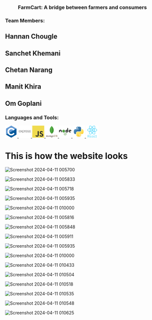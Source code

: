 <h3 align="center">FarmCart: A bridge between farmers and consumers</h3>

<h3 align="left">Team Members:</h2>
<h2 align="left">Hannan Chougle</h2>
<h2 align="left">Sanchet Khemani</h2>
<h2 align="left">Chetan Narang</h2>
<h2 align="left">Manit Khira</h2>
<h2 align="left">Om Goplani</h2>
<p align="left">
</p>

<h3 align="left">Languages and Tools:</h3>
<p align="left"> <a href="https://www.cprogramming.com/" target="_blank" rel="noreferrer"> <img src="https://raw.githubusercontent.com/devicons/devicon/master/icons/c/c-original.svg" alt="c" width="40" height="40"/> </a> <a href="https://expressjs.com" target="_blank" rel="noreferrer"> <img src="https://raw.githubusercontent.com/devicons/devicon/master/icons/express/express-original-wordmark.svg" alt="express" width="40" height="40"/> </a> <a href="https://developer.mozilla.org/en-US/docs/Web/JavaScript" target="_blank" rel="noreferrer"> <img src="https://raw.githubusercontent.com/devicons/devicon/master/icons/javascript/javascript-original.svg" alt="javascript" width="40" height="40"/> </a> <a href="https://www.mongodb.com/" target="_blank" rel="noreferrer"> <img src="https://raw.githubusercontent.com/devicons/devicon/master/icons/mongodb/mongodb-original-wordmark.svg" alt="mongodb" width="40" height="40"/> </a> <a href="https://nodejs.org" target="_blank" rel="noreferrer"> <img src="https://raw.githubusercontent.com/devicons/devicon/master/icons/nodejs/nodejs-original-wordmark.svg" alt="nodejs" width="40" height="40"/> </a> <a href="https://www.python.org" target="_blank" rel="noreferrer"> <img src="https://raw.githubusercontent.com/devicons/devicon/master/icons/python/python-original.svg" alt="python" width="40" height="40"/> </a> <a href="https://reactjs.org/" target="_blank" rel="noreferrer"> <img src="https://raw.githubusercontent.com/devicons/devicon/master/icons/react/react-original-wordmark.svg" alt="react" width="40" height="40"/> </a> </p>

# This is how the website looks

![Screenshot 2024-04-11 005700](https://github.com/Chetan1938/2023-2024-SE08/assets/137786091/3d035237-46c2-4001-9e9c-d5683761f15e)


![Screenshot 2024-04-11 005833](https://github.com/Chetan1938/2023-2024-SE08/assets/137786091/af2f28d3-9318-4661-bd88-1e40cfa3d8ec)


![Screenshot 2024-04-11 005718](https://github.com/Chetan1938/2023-2024-SE08/assets/137786091/03b7be94-88e9-4d0b-a75c-774e168d8118)


![Screenshot 2024-04-11 005935](https://github.com/Chetan1938/2023-2024-SE08/assets/137786091/6c3e0225-f593-427a-b3d8-53eef074e369)


![Screenshot 2024-04-11 010000](https://github.com/Chetan1938/2023-2024-SE08/assets/137786091/d6796ce6-81c7-493e-ba6d-22d010d66b76)


![Screenshot 2024-04-11 005816](https://github.com/Chetan1938/2023-2024-SE08/assets/137786091/c5045774-0822-4aec-94f6-95cf86d4a158)


![Screenshot 2024-04-11 005848](https://github.com/Chetan1938/2023-2024-SE08/assets/137786091/b9687aa2-893a-401c-86e1-7ab66e715a35)


![Screenshot 2024-04-11 005911](https://github.com/Chetan1938/2023-2024-SE08/assets/137786091/97529430-041a-44b6-a469-6e363655847a)


![Screenshot 2024-04-11 005935](https://github.com/Chetan1938/2023-2024-SE08/assets/137786091/6c3e0225-f593-427a-b3d8-53eef074e369)


![Screenshot 2024-04-11 010000](https://github.com/Chetan1938/2023-2024-SE08/assets/137786091/d6796ce6-81c7-493e-ba6d-22d010d66b76)


![Screenshot 2024-04-11 010433](https://github.com/Chetan1938/2023-2024-SE08/assets/137786091/361b9022-dd5a-4117-8db9-7db1d8eb3403)


![Screenshot 2024-04-11 010504](https://github.com/Chetan1938/2023-2024-SE08/assets/137786091/457507ea-9f79-447e-8b6b-1bceebe789c9)


![Screenshot 2024-04-11 010518](https://github.com/Chetan1938/2023-2024-SE08/assets/137786091/7088786c-4df5-464f-94b9-80d373aa3c76)


![Screenshot 2024-04-11 010535](https://github.com/Chetan1938/2023-2024-SE08/assets/137786091/4a7d91dc-ea71-4f9c-ade5-01a0f1ad41c5)


![Screenshot 2024-04-11 010548](https://github.com/Chetan1938/2023-2024-SE08/assets/137786091/f922f195-1ea9-414b-b007-129f7d588c18)


![Screenshot 2024-04-11 010625](https://github.com/Chetan1938/2023-2024-SE08/assets/137786091/00d21b32-4413-4644-a922-a72659dd8b11)
